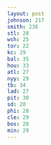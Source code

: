 ```yaml
---
layout: post
johnson: 217
smith: 236
stl: 28
wsh: 25
tor: 22
kc: 29
bal: 35
hou: 33
atl: 27
nyy: 29
tb: 34
lad: 27
pit: 30
sd: 20
phi: 28
cle: 29
bos: 28
min: 29
---
```

